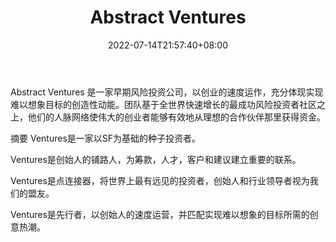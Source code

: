 ﻿---
weight: 
title: "Abstract Ventures"
description: "Abstract Ventures 是一家早期风险投资公司，以创业的速度运作，充分体现实现难以想象目标的创造性动能"
date: 2022-07-14T21:57:40+08:00
lastmod: 2022-07-14T16:45:40+08:00
draft: false
authors: ["MineW"]
featuredImage: "abstract-ventures.jpg"
link: "https://www.abstractvc.com/"
tags: ["投资机构","Abstract Ventures"]
categories: ["navigation"]
navigation: ["投资机构"]
lightgallery: true
toc: true
pinned: false
recommend: false
recommend1: false
---
Abstract Ventures 是一家早期风险投资公司，以创业的速度运作，充分体现实现难以想象目标的创造性动能。团队基于全世界快速增长的最成功风险投资者社区之上，他们的人脉网络使伟大的创业者能够有效地从理想的合作伙伴那里获得资金。

摘要 Ventures是一家以SF为基础的种子投资者。

 Ventures是创始人的铺路人，为筹款，人才，客户和建议建立重要的联系。

 Ventures是点连接器，将世界上最有远见的投资者，创始人和行业领导者视为我们的盟友。

 Ventures是先行者，以创始人的速度运营，并匹配实现难以想象的目标所需的创意热潮。